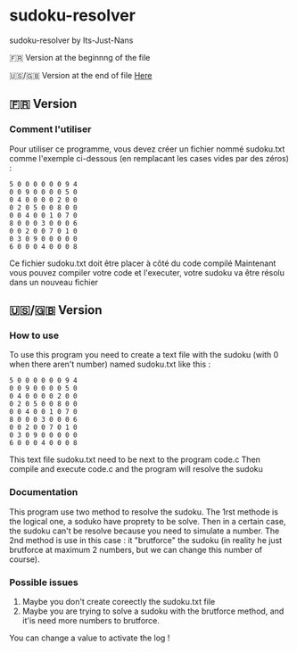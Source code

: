 # sudoku-resolver
sudoku-resolver by Its-Just-Nans

🇫🇷 Version at the beginnng of the file

🇺🇸/🇬🇧 Version at the end of file
[Here](https://github.com/Its-Just-Nans/sudoku-resolver/blob/master/README.md#-version-1)
## 🇫🇷 Version
### Comment l'utiliser
Pour utiliser ce programme, vous devez créer un fichier nommé sudoku.txt comme l'exemple ci-dessous (en remplacant les cases vides par des zéros) :

```
5 0 0 0 0 0 0 9 4
0 0 9 0 0 0 0 5 0
0 4 0 0 0 0 2 0 0
0 2 0 5 0 0 8 0 0
0 0 4 0 0 1 0 7 0
8 0 0 0 3 0 0 0 6
0 0 2 0 0 7 0 1 0
0 3 0 9 0 0 0 0 0
6 0 0 0 4 0 0 0 8
```
Ce fichier sudoku.txt doit être placer à côté du code compilé
Maintenant vous pouvez compiler votre code et l'executer, votre sudoku va être résolu dans un nouveau fichier

## 🇺🇸/🇬🇧 Version
### How to use
To use this program you need to create a text file with the sudoku (with 0 when there aren't number) named sudoku.txt
like this :

```
5 0 0 0 0 0 0 9 4
0 0 9 0 0 0 0 5 0
0 4 0 0 0 0 2 0 0
0 2 0 5 0 0 8 0 0
0 0 4 0 0 1 0 7 0
8 0 0 0 3 0 0 0 6
0 0 2 0 0 7 0 1 0
0 3 0 9 0 0 0 0 0
6 0 0 0 4 0 0 0 8
```
This text file sudoku.txt need to be next to the program code.c
Then compile and execute code.c and the program will resolve the sudoku

### Documentation

This program use two method to resolve the sudoku.
The 1rst methode is the logical one, a soduko have proprety to be solve.
Then in a certain case, the sudoku can't be resolve because you need to simulate a number.
The 2nd method is use in this case : it "brutforce" the sudoku
(in reality he just brutforce at maximum 2 numbers, but we can change this number of course).


### Possible issues
1. Maybe you don't create coreectly the sudoku.txt file
2. Maybe you are trying to solve a sudoku with the brutforce method, and it'is need more numbers to brutforce.

You can change a value to activate the log !
